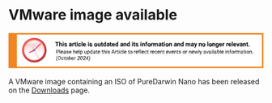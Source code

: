 # VMware image available

![This article is outdated and its information and may no longer relevant.](/img/notice/article-oudated-oct2024.svg)


A VMware image containing an ISO of PureDarwin Nano has been released on the [Downloads](/about/Downloads) page.
